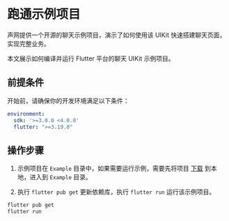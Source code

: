 # 跑通示例项目

<Toc />

声网提供一个开源的聊天示例项目，演示了如何使用该 UIKit 快速搭建聊天页面，实现完整业务。

本文展示如何编译并运行 Flutter 平台的聊天 UIKit 示例项目。

## 前提条件

开始前，请确保你的开发环境满足以下条件：

```yaml
environment:
  sdk: '>=3.0.0 <4.0.0'
  flutter: ">=3.19.0"
```

## 操作步骤

1. 示例项目在 `Example` 目录中，如果需要运行示例，需要先将项目 [下载](https://github.com/Shengwang-Community/ShengwangChat-UIKit-flutter) 到本地，进入到 `Example` 目录。

2. 执行 `flutter pub get` 更新依赖库，执行 `flutter run` 运行该示例项目。

```bash
flutter pub get
flutter run
```